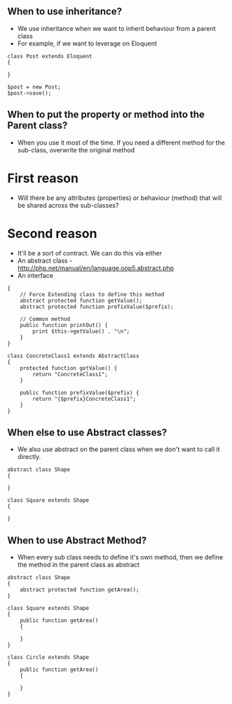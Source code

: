 ## When to use inheritance?

- We use inheritance when we want to inherit behaviour from a parent class
- For example, if we want to leverage on Eloquent

```
class Post extends Eloquent
{

}

$post = new Post;
$post->save();

```

## When to put the property or method into the Parent class?
- When you use it most of the time. If you need a different method for the sub-class, overwrite the original method

# First reason
- Will there be any attributes (properties) or behaviour (method) that will be shared across the sub-classes?

# Second reason
- It'll be a sort of contract. We can do this via either
- An abstract class - http://php.net/manual/en/language.oop5.abstract.php
- An interface

```abstract class AbstractClass
{
    // Force Extending class to define this method
    abstract protected function getValue();
    abstract protected function prefixValue($prefix);

    // Common method
    public function printOut() {
        print $this->getValue() . "\n";
    }
}

class ConcreteClass1 extends AbstractClass
{
    protected function getValue() {
        return "ConcreteClass1";
    }

    public function prefixValue($prefix) {
        return "{$prefix}ConcreteClass1";
    }
}
```

## When else to use Abstract classes?
- We also use abstract on the parent class when we don't want to call it directly.

```
abstract class Shape
{

}

class Square extends Shape
{

}
```

## When to use Abstract Method?
- When every sub class needs to define it's own method, then we define the method in the parent class as abstract
```
abstract class Shape
{
	abstract protected function getArea();
}

class Square extends Shape
{
	public function getArea()
	{

	}
}

class Circle extends Shape
{
	public function getArea()
	{

	}
}
```